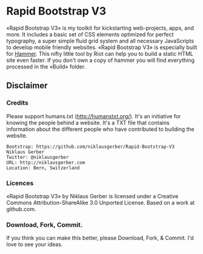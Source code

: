 # Rapid Bootstrap V3
«Rapid Bootstrap V3» is my toolkit for kickstarting web-projects, apps, and more. It includes a basic set of CSS elements optimized for perfect typography, a super simple fluid grid system and all necessary JavaScripts to develop mobile friendly websites. «Rapid Bootstrap V3» is especially built for [Hammer](http://hammerformac.com). This nifty little tool by Riot can help you to build a static HTML site even faster. If you don't own a copy of hammer you will find everything processed in the «Build» folder.

## Disclaimer

### Credits
Please support humans.txt (http://humanstxt.org/). It's an initiative for knowing the people behind a website. It's a TXT file that contains information about the different people who have contributed to building the website.

	Bootstrap: https://github.com/niklausgerber/Rapid-Bootstrap-V3
	Niklaus Gerber
	Twitter: @niklausgerber
	URL: http://niklausgerber.com
	Location: Bern, Switzerland
	
### Licences
«Rapid Bootstrap V3» by Niklaus Gerber is licensed under a Creative Commons Attribution-ShareAlike 3.0 Unported License.
Based on a work at github.com.

### Download, Fork, Commit.
If you think you can make this better, please Download, Fork, & Commit. I'd love to see your ideas.